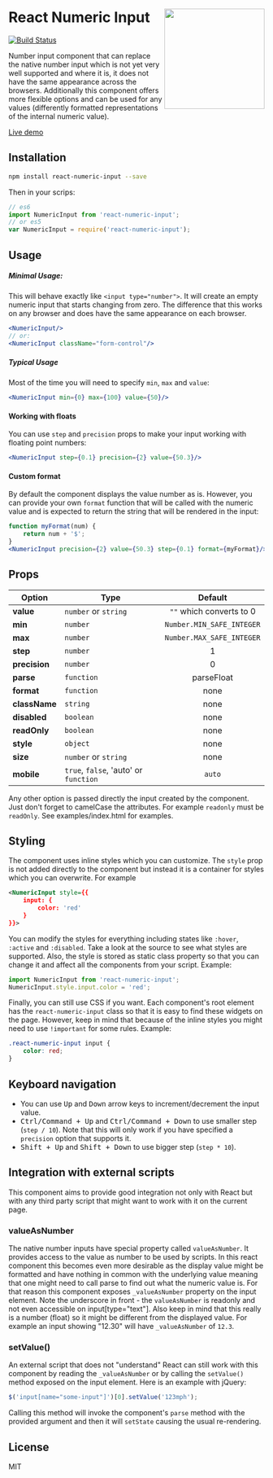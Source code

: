 # <img align="right" src="http://react-numeric-input.jsdevel.com/ReactNumericInput.png" width="197"/>React Numeric Input

[![Build Status](https://travis-ci.org/vlad-ignatov/react-numeric-input.svg?branch=master)](https://travis-ci.org/vlad-ignatov/react-numeric-input)

Number input component that can replace the native number input which is not yet
very well supported and where it is, it does not have the same appearance across
the browsers. Additionally this component offers more flexible options and can
be used for any values (differently formatted representations of the internal
numeric value).

[Live demo](http://vlad-ignatov.github.io/react-numeric-input/examples/v2.0.0/index.html)

## Installation
```sh
npm install react-numeric-input --save
```
Then in your scrips:
```js
// es6
import NumericInput from 'react-numeric-input';
// or es5
var NumericInput = require('react-numeric-input');
```

## Usage
##### Minimal Usage:
This will behave exactly like `<input type="number">`. It will create an empty
numeric input that starts changing from zero. The difference that this works on
any browser and does have the same appearance on each browser.
```jsx
<NumericInput/>
// or:
<NumericInput className="form-control"/>
```

##### Typical Usage
Most of the time you will need to specify `min`, `max` and `value`:
```jsx
<NumericInput min={0} max={100} value={50}/>
```

#### Working with floats
You can use `step` and `precision` props to make your input working with
floating point numbers:
```jsx
<NumericInput step={0.1} precision={2} value={50.3}/>
```

#### Custom format
By default the component displays the value number as is. However, you can
provide your own `format` function that will be called with the numeric value
and is expected to return the string that will be rendered in the input:
```jsx
function myFormat(num) {
    return num + '$';
}
<NumericInput precision={2} value={50.3} step={0.1} format={myFormat}/>
```

## Props
Option       | Type                                | Default
-------------|-------------------------------------|:-------:
**value**    |`number` or `string`                 | `""` which converts to 0
**min**      |`number`                             | `Number.MIN_SAFE_INTEGER`
**max**      |`number`                             | `Number.MAX_SAFE_INTEGER`
**step**     |`number`                             | 1
**precision**|`number`                             | 0
**parse**    |`function`                           | parseFloat
**format**   |`function`                           | none
**className**|`string`                             | none
**disabled** |`boolean`                            | none
**readOnly** |`boolean`                            | none
**style**    |`object`                             | none
**size**     |`number` or `string`                 | none
**mobile**   |`true`, `false`, 'auto' or `function`|`auto`

Any other option is passed directly the input created by the component. Just
don't forget to camelCase the attributes. For example `readonly` must be `readOnly`.
See examples/index.html for examples.

## Styling
The component uses inline styles which you can customize. The `style` prop is not added
directly to the component but instead it is a container for styles which you can overwrite.
For example
```xml
<NumericInput style={{
	input: {
		color: 'red'
	}
}}>
```
You can modify the styles for everything including states like `:hover`, `:active` and
`:disabled`. Take a look at the source to see what styles are supported. Also, the style is
stored as static class property so that you can change it and affect all the components
from your script. Example:
```js
import NumericInput from 'react-numeric-input';
NumericInput.style.input.color = 'red';
```

Finally, you can still use CSS if you want. Each component's root element has the
`react-numeric-input` class so that it is easy to find these widgets on the page. However,
keep in mind that because of the inline styles you might need to use `!important` for some
rules. Example:
```css
.react-numeric-input input {
	color: red;
}
```

## Keyboard navigation
* You can use <kbd>Up</kbd> and <kbd>Down</kbd> arrow keys to increment/decrement the input value.
* <kbd>Ctrl/Command + Up</kbd> and <kbd>Ctrl/Command + Down</kbd> to use smaller step (`step / 10`).
  Note that this will only work if you have specified a `precision` option that supports it.
* <kbd>Shift + Up</kbd> and <kbd>Shift + Down</kbd> to use bigger step (`step * 10`).

## Integration with external scripts
This component aims to provide good integration not only with React but with any third party script
that might want to work with it on the current page.

### valueAsNumber
The native number inputs have special property called `valueAsNumber`. It provides access to the
value as number to be used by scripts. In this react component this becomes even more desirable as
the display value might be formatted and have nothing in common with the underlying value meaning
that one might need to call parse to find out what the numeric value is. For that reason this
component exposes `_valueAsNumber` property on the input element. Note the underscore in front -
the `valueAsNumber` is readonly and not even accessible on input[type="text"]. Also keep in mind
that this really is a number (float) so it might be different from the displayed value. For
example an input showing "12.30" will have `_valueAsNumber` of `12.3`.

### setValue()
An external script that does not "understand" React can still work with this component by reading
the `_valueAsNumber` or by calling the `setValue()` method exposed on the input element. Here is
an example with jQuery:
```js
$('input[name="some-input"]')[0].setValue('123mph');
```
Calling this method will invoke the component's `parse` method with the provided argument and then
it will `setState` causing the usual re-rendering.

## License
MIT
